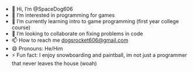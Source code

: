 - 👋 Hi, I’m @SpaceDog606
- 👀 I’m interested in programming for games
- 🌱 I’m currently learning intro to game programming (first year college course)
- 💞️ I’m looking to collaborate on fixing problems in code
- 📫 How to reach me dogsrocket606@gmail.com
- 😄 Pronouns: He/Him
- ⚡ Fun fact: I enjoy snowboarding and paintball, im not just a programmer that never leaves the house (woah)

<!---
SpaceDog606/SpaceDog606 is a ✨ special ✨ repository because its `README.md` (this file) appears on your GitHub profile.
You can click the Preview link to take a look at your changes.
--->
